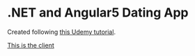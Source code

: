 # .NET and Angular5 Dating App

Created following [this Udemy tutorial](https://www.udemy.com/build-an-app-with-aspnet-core-and-angular-from-scratch).

[This is the client](https://github.com/jsheridanwells/DatingApp.Client)
